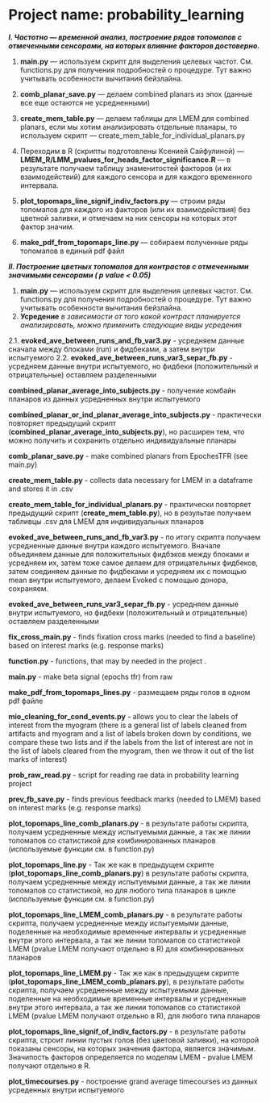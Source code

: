 # Project name: probability_learning

***I. Частотно — временной анализ, построение рядов топомапов с отмеченными сенсорами, на которых влияние факторов достоверно.***

1.  **main.py** — используем скрипт для выделения целевых частот. См. functions.py для получения подробностей о процедуре. Тут важно учитывать особенности вычитания бейзлайна.

2. **comb_planar_save.py** — делаем combined planars из эпох (данные все еще остаются не усредненными)

3. **create_mem_table.py** — делаем таблицы для LMEM для combined planars, если мы хотим анализировать отдельные планары, то используем скрипт — create_mem_table_for_individual_planars.py

4. Переходим в R (скрипты подготовлены Ксенией Сайфулиной) — **LMEM_R/LMM_pvalues_for_heads_factor_significance.R** — в результате получаем таблицу знаменитостей факторов (и их взаимодействий) для каждого сенсора и для каждого временного интервала.

5. **plot_topomaps_line_signif_indiv_factors.py** — строим ряды топомапов для каждого из факторов (или их взаимодействия) без цветной заливки, и отмечаем на них сенсоры на которых этот фактор значим. 

6. **make_pdf_from_topomaps_line.py** — собираем полученные ряды топомапов в единый pdf файл 



***II. Построение цветных топомапов для контрастов с отмеченными значимыми сенсорами ( p value < 0.05)***

1.  **main.py** — используем скрипт для выделения целевых частот. См. functions.py для получения подробностей о процедуре. Тут важно учитывать особенности вычитания бейзлайна.
2.  **Усредение**
*в зависимости от того какой контраст планируется анализировать, можно применить следующие виды усредения*

2.1. **evoked_ave_between_runs_and_fb_var3.py** - усредняем данные сначала между блоками (run) и фидбеками, а затем внутри испытуемого
2.2. **evoked_ave_between_runs_var3_separ_fb.py** - усредняем данные внутри испытуемого, но фидбеки (положительный и отрицательные) оставляем разделенными




**combined_planar_average_into_subjects.py** - получение комбайн планаров из данных усредненных внутри испытуемого

**combined_planar_or_ind_planar_average_into_subjects.py** - практически повторяет предыдущий скрипт (**combined_planar_average_into_subjects.py**), но расширен тем, что можно получить и сохранить отдельно индивидуальные планары

**comb_planar_save.py** - make combined planars from EpochesTFR (see main.py) 

**create_mem_table.py** - collects data necessary for LMEM in a dataframe and stores it in .csv  

**create_mem_table_for_individual_planars.py** - практически повторяет предыдущий скрипт (**create_mem_table.py**), но в результае получаем табливцы .csv для LMEM для индивидуальных планаров

**evoked_ave_between_runs_and_fb_var3.py** - по итогу скрипта получаем усредненные данные внутри каждого испытуемого. Вначале объединяем данные для положительных фидбэков между блоками и усредняем их, затем тоже самое делаем для отрицательных фидбеков, затем соединяем данные по фидбеками и усредняем их с помощью mean внутри испытуемого, делаем Evoked с помощью донора, сохраняем.

**evoked_ave_between_runs_var3_separ_fb.py** - усредняем данные внутри испытуемого, но фидбеки (положительный и отрицательные) оставляем разделенными

**fix_cross_main.py** - finds fixation cross marks (needed to find a baseline) based on interest marks (e.g. response marks) 

**function.py** - functions, that may by  needed in the project .

**main.py** - make beta signal (epochs tfr) from raw 

**make_pdf_from_topomaps_lines.py** - размещаем ряды голов в одном pdf файле

**mio_cleaning_for_cond_events.py** - allows you to clear the labels of interest from the myogram (there is a general list of labels cleaned from artifacts and myogram and a list of labels broken down by conditions, we compare these two lists and if the labels from the list of interest are not in the list of labels cleared from the myogram, then we throw it out of the list marks of interest) 

**prob_raw_read.py** - script for reading rae data in probability learning project  

**prev_fb_save.py** - finds previous feedback marks (needed to LMEM) based on interest marks (e.g. response marks)   

**plot_topomaps_line_comb_planars.py** - в результате работы скрипта, получаем усредненные между испытуемыми данные, а так же линии топомапов со статистикой  для комбинированных планаров (используемые функции см. в function.py)

**plot_topomaps_line.py** - Так же как в предыдущем скрипте (**plot_topomaps_line_comb_planars.py**) в результате работы скрипта, получаем усредненные между испытуемыми данные, а так же линии топомапов со статистикой, но для любого типа планаров в цикле (используемые функции см. в function.py)

**plot_topomaps_line_LMEM_comb_planars.py** - в результате работы скрипта, получаем усредненные между испытуемыми данные, поделенные на необходимые временные интервалы и усредненные внутри этого интервала, а так же линии топомапов со статистикой LMEM (pvalue LMEM получают отдельно в R) для комбинированных планаров
 
**plot_topomaps_line_LMEM.py** - Так же как в предыдущем скрипте (**plot_topomaps_line_LMEM_comb_planars.py**), в результате работы скрипта, получаем усредненные между испытуемыми данные, поделенные на необходимые временные интервалы и усредненные внутри этого интервала, а так же линии топомапов со статистикой LMEM (pvalue LMEM получают отдельно в R), для любого типа планаров

**plot_topomaps_line_signif_of_indiv_factors.py** - в результате работы скрипта, строит линии пустых голов (без цветовой заливки), на которой показаны сенсоры, на которых значения фактора, является значимым. Значипость факторов определяется по моделям LMEM  - pvalue LMEM получают отдельно в R.

**plot_timecourses.py** - построение grand average timecourses из данных усреденных внутри испытуемого

